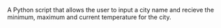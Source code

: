 A Python script that allows the user to input a city name and recieve the minimum, maximum and current temperature for the city. 
